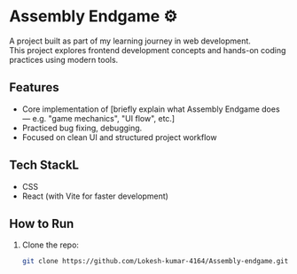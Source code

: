 # Assembly Endgame ⚙️

A project built as part of my learning journey in web development.  
This project explores frontend development concepts and hands-on coding practices using modern tools.

## Features
- Core implementation of [briefly explain what Assembly Endgame does — e.g. "game mechanics", "UI flow", etc.]  
- Practiced bug fixing, debugging. 
- Focused on clean UI and structured project workflow  

##  Tech StackL  
- CSS    
- React (with Vite for faster development)  
 

## How to Run
1. Clone the repo:  
   ```bash
   git clone https://github.com/Lokesh-kumar-4164/Assembly-endgame.git
